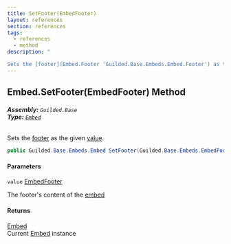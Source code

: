 ```yaml
---
title: SetFooter(EmbedFooter)
layout: references
section: references
tags:
  - references
  - method
description: "

Sets the [footer](Embed.Footer 'Guilded.Base.Embeds.Embed.Footer') as the given [value](Embed.SetFooter(EmbedFooter)#Guilded.Base.Embeds.Embed.SetFooter(Guilded.Base.Embeds.EmbedFooter).value 'Guilded.Base.Embeds.Embed.SetFooter(Guilded.Base.Embeds.EmbedFooter).value')."
---
```


## Embed.SetFooter(EmbedFooter) Method
###### **Assembly:** `Guilded.Base`<br/>**Type:** [`Embed`](Embed 'Guilded.Base.Embeds.Embed')

Sets the [footer](Embed.Footer 'Guilded.Base.Embeds.Embed.Footer') as the given [value](Embed.SetFooter(EmbedFooter)#Guilded.Base.Embeds.Embed.SetFooter(Guilded.Base.Embeds.EmbedFooter).value 'Guilded.Base.Embeds.Embed.SetFooter(Guilded.Base.Embeds.EmbedFooter).value').

```csharp
public Guilded.Base.Embeds.Embed SetFooter(Guilded.Base.Embeds.EmbedFooter value);
```
#### Parameters

<a name='Guilded.Base.Embeds.Embed.SetFooter(Guilded.Base.Embeds.EmbedFooter).value'></a>

`value` [EmbedFooter](EmbedFooter 'Guilded.Base.Embeds.EmbedFooter')

The footer's content of the [embed](Embed 'Guilded.Base.Embeds.Embed')

#### Returns
[Embed](Embed 'Guilded.Base.Embeds.Embed')  
Current [Embed](Embed 'Guilded.Base.Embeds.Embed') instance